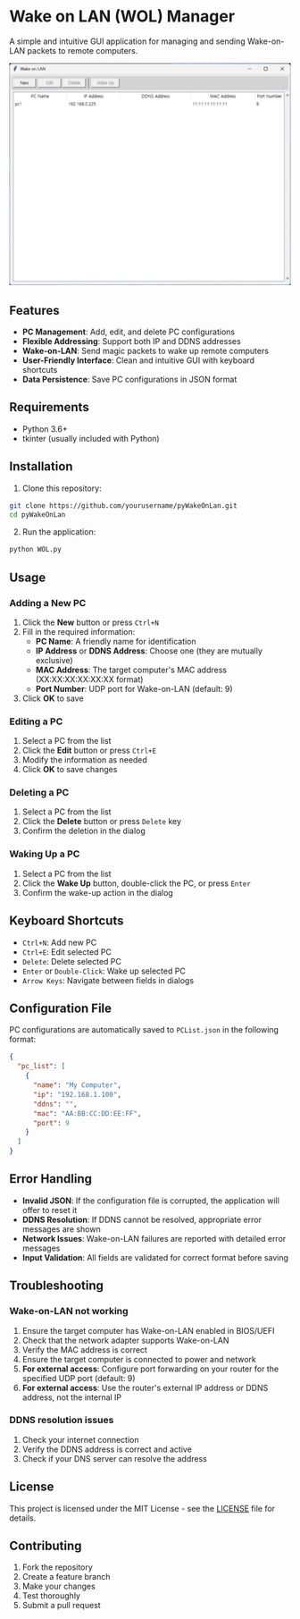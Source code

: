 # Wake on LAN (WOL) Manager

A simple and intuitive GUI application for managing and sending Wake-on-LAN packets to remote computers.

![Main Interface](screenshots/main_interface.png)

## Features

- **PC Management**: Add, edit, and delete PC configurations
- **Flexible Addressing**: Support both IP and DDNS addresses
- **Wake-on-LAN**: Send magic packets to wake up remote computers
- **User-Friendly Interface**: Clean and intuitive GUI with keyboard shortcuts
- **Data Persistence**: Save PC configurations in JSON format

## Requirements

- Python 3.6+
- tkinter (usually included with Python)

## Installation

1. Clone this repository:
```bash
git clone https://github.com/yourusername/pyWakeOnLan.git
cd pyWakeOnLan
```

2. Run the application:
```bash
python WOL.py
```

## Usage

### Adding a New PC

1. Click the **New** button or press `Ctrl+N`
2. Fill in the required information:
   - **PC Name**: A friendly name for identification
   - **IP Address** or **DDNS Address**: Choose one (they are mutually exclusive)
   - **MAC Address**: The target computer's MAC address (XX:XX:XX:XX:XX:XX format)
   - **Port Number**: UDP port for Wake-on-LAN (default: 9)
3. Click **OK** to save

### Editing a PC

1. Select a PC from the list
2. Click the **Edit** button or press `Ctrl+E`
3. Modify the information as needed
4. Click **OK** to save changes

### Deleting a PC

1. Select a PC from the list
2. Click the **Delete** button or press `Delete` key
3. Confirm the deletion in the dialog

### Waking Up a PC

1. Select a PC from the list
2. Click the **Wake Up** button, double-click the PC, or press `Enter`
3. Confirm the wake-up action in the dialog

## Keyboard Shortcuts

- `Ctrl+N`: Add new PC
- `Ctrl+E`: Edit selected PC
- `Delete`: Delete selected PC
- `Enter` or `Double-Click`: Wake up selected PC
- `Arrow Keys`: Navigate between fields in dialogs

## Configuration File

PC configurations are automatically saved to `PCList.json` in the following format:

```json
{
  "pc_list": [
    {
      "name": "My Computer",
      "ip": "192.168.1.100",
      "ddns": "",
      "mac": "AA:BB:CC:DD:EE:FF",
      "port": 9
    }
  ]
}
```

## Error Handling

- **Invalid JSON**: If the configuration file is corrupted, the application will offer to reset it
- **DDNS Resolution**: If DDNS cannot be resolved, appropriate error messages are shown
- **Network Issues**: Wake-on-LAN failures are reported with detailed error messages
- **Input Validation**: All fields are validated for correct format before saving

## Troubleshooting

### Wake-on-LAN not working
1. Ensure the target computer has Wake-on-LAN enabled in BIOS/UEFI
2. Check that the network adapter supports Wake-on-LAN
3. Verify the MAC address is correct
4. Ensure the target computer is connected to power and network
5. **For external access**: Configure port forwarding on your router for the specified UDP port (default: 9)
6. **For external access**: Use the router's external IP address or DDNS address, not the internal IP

### DDNS resolution issues
1. Check your internet connection
2. Verify the DDNS address is correct and active
3. Check if your DNS server can resolve the address

## License

This project is licensed under the MIT License - see the [LICENSE](LICENSE) file for details.

## Contributing

1. Fork the repository
2. Create a feature branch
3. Make your changes
4. Test thoroughly
5. Submit a pull request